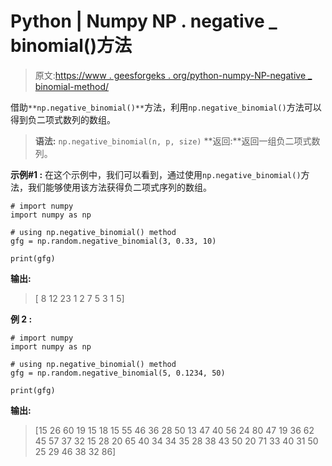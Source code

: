 # Python | Numpy NP . negative _ binomial()方法

> 原文:[https://www . geesforgeks . org/python-numpy-NP-negative _ binomial-method/](https://www.geeksforgeeks.org/python-numpy-np-negative_binomial-method/)

借助`**np.negative_binomial()**`方法，利用`np.negative_binomial()`方法可以得到负二项式数列的数组。

> **语法:** `np.negative_binomial(n, p, size)`
> **返回:**返回一组负二项式数列。

**示例#1 :**
在这个示例中，我们可以看到，通过使用`np.negative_binomial()`方法，我们能够使用该方法获得负二项式序列的数组。

```
# import numpy
import numpy as np

# using np.negative_binomial() method
gfg = np.random.negative_binomial(3, 0.33, 10)

print(gfg)
```

**输出:**

> [ 8 12 23 1 2 7 5 3 1 5]

**例 2 :**

```
# import numpy
import numpy as np

# using np.negative_binomial() method
gfg = np.random.negative_binomial(5, 0.1234, 50)

print(gfg)
```

**输出:**

> [15 26 60 19 15 18 15 55 46 36 28 50 13 47 40 56 24 80 47 19 36 62 45 57
> 37 32 15 28 20 65 40 34 34 35 28 38 43 50 20 71 33 40 31 50 25 29 46 38
> 32 86]